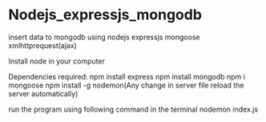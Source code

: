 # Nodejs_expressjs_mongodb
insert data to mongodb using nodejs expressjs mongoose xmlhttprequest(ajax)

Install node in your computer

Dependencies required:
npm install express
npm install mongodb
npm i mongoose
npm install -g nodemon(Any change in server file reload the server automatically)

run the program using following command in the terminal
nodemon index.js
